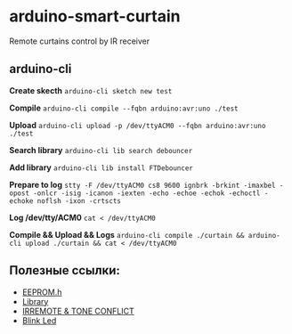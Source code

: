 # arduino-smart-curtain
Remote curtains control by IR receiver

## arduino-cli

**Create skecth**
`arduino-cli sketch new test`

**Compile**
`arduino-cli compile --fqbn arduino:avr:uno ./test`

**Upload**
`arduino-cli upload -p /dev/ttyACM0 --fqbn arduino:avr:uno ./test`

**Search library**
`arduino-cli lib search debouncer`

**Add library**
`arduino-cli lib install FTDebouncer`

**Prepare to log**
`stty -F /dev/ttyACM0 cs8 9600 ignbrk -brkint -imaxbel -opost -onlcr -isig -icanon -iexten -echo -echoe -echok -echoctl -echoke noflsh -ixon -crtscts`

**Log /dev/tty/ACM0**
`cat < /dev/ttyACM0`

**Compile && Upload && Logs**
`arduino-cli compile ./curtain && arduino-cli upload ./curtain && cat < /dev/ttyACM0`


## Полезные ссылки:

- [EEPROM.h](https://alexgyver.ru/lessons/eeprom/)
- [Library](https://www.arduino.cc/en/Hacking/libraryTutorial)
- [IRREMOTE & TONE CONFLICT](https://arduino.stackexchange.com/questions/67239/tone-conflicts-with-irremote-library-multiple-definition-of-vector-7)
- [Blink Led](https://learn.adafruit.com/multi-tasking-the-arduino-part-1/a-classy-solution)